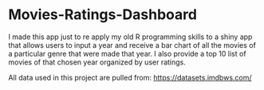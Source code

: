# Movies-Ratings-Dashboard

I made this app just to re apply my old R programming skills to a shiny app that allows users to input a year and receive a bar chart of all the movies of a particular genre that were made that year. I also provide a top 10 list of movies of that chosen year organized by user ratings.

All data used in this project are pulled from: https://datasets.imdbws.com/
